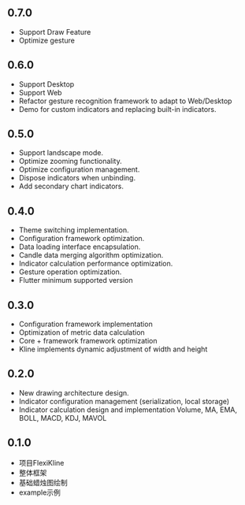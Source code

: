 ## 0.7.0
* Support Draw Feature
* Optimize gesture

## 0.6.0
* Support Desktop
* Support Web
* Refactor gesture recognition framework to adapt to Web/Desktop
* Demo for custom indicators and replacing built-in indicators.

## 0.5.0
* Support landscape mode.
* Optimize zooming functionality.
* Optimize configuration management.
* Dispose indicators when unbinding.
* Add secondary chart indicators.

## 0.4.0
* Theme switching implementation.
* Configuration framework optimization.
* Data loading interface encapsulation.
* Candle data merging algorithm optimization.
* Indicator calculation performance optimization.
* Gesture operation optimization.
* Flutter minimum supported version

## 0.3.0
* Configuration framework implementation
* Optimization of metric data calculation
* Core + framework framework optimization
* Kline implements dynamic adjustment of width and height


## 0.2.0
* New drawing architecture design.
* Indicator configuration management (serialization, local storage)
* Indicator calculation design and implementation Volume, MA, EMA, BOLL, MACD, KDJ, MAVOL

## 0.1.0
* 项目FlexiKline
* 整体框架
* 基础蜡烛图绘制
* example示例
